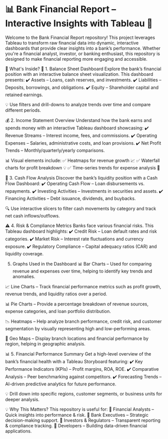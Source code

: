 # 📊 Bank Financial Report – Interactive Insights with Tableau 🚀
Welcome to the Bank Financial Report repository! This project leverages Tableau to transform raw financial data into dynamic, interactive dashboards that provide clear insights into a bank’s performance. Whether you're a financial analyst, investor, or banking enthusiast, this repository is designed to make financial reporting more engaging and accessible.

📂 What's Inside?
🏦 1. Balance Sheet Dashboard
Explore the bank’s financial position with an interactive balance sheet visualization. This dashboard presents:
✔️ Assets – Loans, cash reserves, and investments.
✔️ Liabilities – Deposits, borrowings, and obligations.
✔️ Equity – Shareholder capital and retained earnings.

💡 Use filters and drill-downs to analyze trends over time and compare different periods.

💰 2. Income Statement Overview
Understand how the bank earns and spends money with an interactive Tableau dashboard showcasing:
✔️ Revenue Streams – Interest income, fees, and commissions.
✔️ Operating Expenses – Salaries, administrative costs, and loan provisions.
✔️ Net Profit Trends – Monthly/quarterly/yearly comparisons.

📊 Visual elements include:
✅ Heatmaps for revenue growth 📈
✅ Waterfall charts for profit breakdown 💡
✅ Time-series trends for expense analysis 📅

🔄 3. Cash Flow Analysis
Discover the bank’s liquidity position with a Cash Flow Dashboard:
✔️ Operating Cash Flow – Loan disbursements vs. repayments.
✔️ Investing Activities – Investments in securities and assets.
✔️ Financing Activities – Debt issuance, dividends, and buybacks.

🔍 Use interactive slicers to filter cash movements by category and track net cash inflows/outflows.

⚠️ 4. Risk & Compliance Metrics
Banks face various financial risks. This Tableau dashboard highlights:
✔️ Credit Risk – Loan default rates and risk categories.
✔️ Market Risk – Interest rate fluctuations and currency exposure.
✔️ Regulatory Compliance – Capital adequacy ratios (CAR) and liquidity coverage.

5. Graphs Used in the Dashboard
📊 Bar Charts – Used for comparing revenue and expenses over time, helping to identify key trends and anomalies.

📈 Line Charts – Track financial performance metrics such as profit growth, revenue trends, and liquidity ratios over a period.

📊 Pie Charts – Provide a percentage breakdown of revenue sources, expense categories, and loan portfolio distribution.

📉 Heatmaps – Help analyze branch performance, credit risk, and customer segmentation by visually representing high and low-performing areas.

📍 Geo Maps – Display branch locations and financial performance by region, helping in geographic analysis.

📊 5. Financial Performance Summary
Get a high-level overview of the bank’s financial health with a Tableau Storyboard featuring:
✔️ Key Performance Indicators (KPIs) – Profit margins, ROA, ROE.
✔️ Comparative Analysis – Peer benchmarking against competitors.
✔️ Forecasting Trends – AI-driven predictive analytics for future performance.

💡 Drill down into specific regions, customer segments, or business units for deeper analysis.

💡 Why This Matters?
This repository is useful for:
🔹 Financial Analysts – Quick insights into performance & risk.
🔹 Bank Executives – Strategic decision-making support.
🔹 Investors & Regulators – Transparent reporting & compliance tracking.
🔹 Developers – Building data-driven financial applications.
